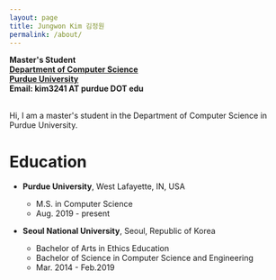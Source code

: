 ```yaml
---
layout: page
title: Jungwon Kim 김정원
permalink: /about/
---
```


<strong>Master's Student <br/>
[Department of Computer Science](https://www.cs.purdue.edu/) <br/>
[Purdue University](https://www.purdue.edu/) <br/>
Email: kim3241 AT purdue DOT edu </strong><br/>

<br/>
Hi, I am a master's student in the Department of Computer Science in Purdue University.
<br/>

# Education
- <strong>Purdue University</strong>, West Lafayette, IN, USA
  - M.S. in Computer Science
  - Aug. 2019 - present

- <strong>Seoul National University</strong>, Seoul, Republic of Korea
  - Bachelor of Arts in Ethics Education
  - Bachelor of Science in Computer Science and Engineering
  - Mar. 2014 - Feb.2019
